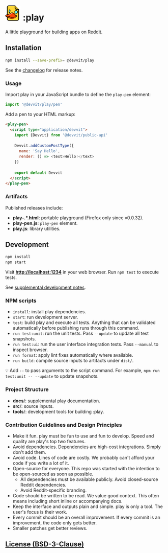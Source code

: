 # ![:play](src/favicon/favicon48.png) :play

A little playground for building apps on Reddit.

## Installation

```bash
npm install --save-prefix= @devvit/play
```

See the [changelog](docs/changelog.md) for release notes.

### Usage

Import play in your JavaScript bundle to define the `play-pen` element:

```ts
import '@devvit/play/pen'
```

Add a pen to your HTML markup:

```html
<play-pen>
  <script type="application/devvit">
    import {Devvit} from '@devvit/public-api'

    Devvit.addCustomPostType({
      name: 'Say Hello',
      render: () => <text>Hello!</text>
    })

    export default Devvit
  </script>
</play-pen>
```

### Artifacts

Published releases include:

- **play-.\*.html**: portable playground (Firefox only since v0.0.32).
- **play-pen.js**: `play-pen` element.
- **play.js**: library utilities.

## Development

```bash
npm install
npm start
```

Visit **[http://localhost:1234](http://localhost:1234)** in your web browser.
Run `npm test` to execute tests.

See [supplemental development notes](docs/development.md).

### NPM scripts

- `install`: install play dependencies.
- `start`: run development server.
- `test`: build play and execute all tests. Anything that can be validated
  automatically before publishing runs through this command.
- `run test:unit`: run the unit tests. Pass `--update` to update all test
  snapshots.
- `run test:ui`: run the user interface integration tests. Pass `--manual` to
  inspect browser.
- `run format`: apply lint fixes automatically where available.
- `run build`: compile source inputs to artifacts under `dist/`.

💡 Add `--` to pass arguments to the script command. For example,
`npm run test:unit -- --update` to update snapshots.

### Project Structure

- **docs**/: supplemental play documentation.
- **src**/: source inputs.
- **tools**/: development tools for building :play.

### Contribution Guidelines and Design Principles

- Make it fun. play must be fun to use and fun to develop. Speed and quality are
  play's top two features.
- Avoid dependencies. Dependencies are high-cost integrations. Simply don't add
  them.
- Avoid code. Lines of code are costly. We probably can't afford your code if
  you write a lot of it.
- Open-source for everyone. This repo was started with the intention to be
  open-sourced as soon as possible.
  - All dependencies must be available publicly. Avoid closed-source Reddit
    dependencies.
  - Avoid Reddit-specific branding.
- Code should be written to be read. We value good context. This often means
  including short inline or accompanying docs.
- Keep the interface and outputs plain and simple. play is only a tool. The
  user's focus is their work.
- Every commit should be an overall improvement. If every commit is an
  improvement, the code only gets better.
- Smaller patches get better reviews.

## [License (BSD-3-Clause)](license.md)
